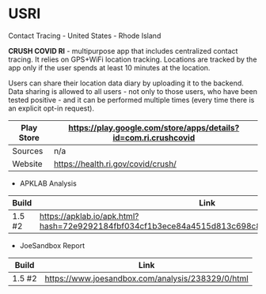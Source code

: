 # USRI
Contact Tracing - United States - Rhode Island

**CRUSH COVID RI** - multipurpose app that includes centralized contact tracing. It relies on GPS+WiFi location tracking. Locations are tracked by the app only if the user spends at least 10 minutes at the location. 

Users can share their location data diary by uploading it to the backend. Data sharing is allowed to all users - not only to those users, who have been tested positive - and it can be performed multiple times (every time there is an explicit opt-in request).

Play Store | https://play.google.com/store/apps/details?id=com.ri.crushcovid
-----------|----------------------------------------------------------------
Sources | n/a
Website | https://health.ri.gov/covid/crush/

- APKLAB Analysis

Build | Link
------|-----
1.5 #2 | https://apklab.io/apk.html?hash=72e9292184fbf034cf1b3ece84a4515d813c698c87bf6e31093d154718706e2a

- JoeSandbox Report

Build | Link
------|-----
1.5 #2 | https://www.joesandbox.com/analysis/238329/0/html